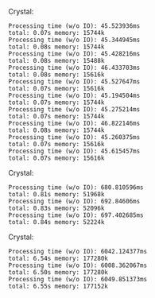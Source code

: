 
Crystal:

	Processing time (w/o IO): 45.523936ms
	total: 0.07s memory: 15744k
	Processing time (w/o IO): 45.344945ms
	total: 0.08s memory: 15744k
	Processing time (w/o IO): 45.428216ms
	total: 0.08s memory: 15488k
	Processing time (w/o IO): 46.433703ms
	total: 0.08s memory: 15616k
	Processing time (w/o IO): 45.527647ms
	total: 0.07s memory: 15616k
	Processing time (w/o IO): 45.194504ms
	total: 0.07s memory: 15744k
	Processing time (w/o IO): 45.275214ms
	total: 0.07s memory: 15744k
	Processing time (w/o IO): 46.822146ms
	total: 0.08s memory: 15744k
	Processing time (w/o IO): 45.260375ms
	total: 0.07s memory: 15616k
	Processing time (w/o IO): 45.615457ms
	total: 0.07s memory: 15616k

Crystal:

	Processing time (w/o IO): 680.810596ms
	total: 0.81s memory: 51968k
	Processing time (w/o IO): 692.84606ms
	total: 0.83s memory: 52096k
	Processing time (w/o IO): 697.402685ms
	total: 0.84s memory: 52224k

Crystal:

	Processing time (w/o IO): 6042.124377ms
	total: 6.54s memory: 177280k
	Processing time (w/o IO): 6008.362067ms
	total: 6.50s memory: 177280k
	Processing time (w/o IO): 6049.851373ms
	total: 6.55s memory: 177152k
